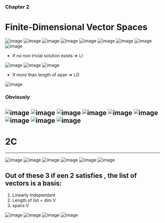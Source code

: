 ### Chapter 2 
# Finite-Dimensional Vector Spaces

![image](https://github.com/vinitkesh/Maths4/assets/139075087/c7e71120-4871-4f4b-a3ce-1ae8c34edde7)
![image](https://github.com/vinitkesh/Maths4/assets/139075087/7d52a84e-eb77-4ab8-8609-80a93710bd39)
![image](https://github.com/vinitkesh/Maths4/assets/139075087/7e70e426-f33b-4237-974b-b9c664059abc)
![image](https://github.com/vinitkesh/Maths4/assets/139075087/b269a864-7972-45ba-928d-b55e9b9fcc23)
![image](https://github.com/vinitkesh/Maths4/assets/139075087/b39df633-c0ee-4374-8ae7-9de1f33ee0b4)
![image](https://github.com/vinitkesh/Maths4/assets/139075087/36ec3ce5-1983-45c4-b004-347cdeb08c97)
![image](https://github.com/vinitkesh/Maths4/assets/139075087/27a6f8ab-27b9-4f48-bf29-d193dcc7603e)
![image](https://github.com/vinitkesh/Maths4/assets/139075087/5e8477b1-ac89-4afe-be51-122feb554cf9)
![image](https://github.com/vinitkesh/Maths4/assets/139075087/896b3a36-60bc-4516-9ea1-fc9c8f89e82a)
- If no non trivial solution exists => LI

![image](https://github.com/vinitkesh/Maths4/assets/139075087/b2cc81ec-3c42-4d7e-98a9-7567b89b93d7)
![image](https://github.com/vinitkesh/Maths4/assets/139075087/a344d71b-e63a-41f2-9b27-162dc735a943)
![image](https://github.com/vinitkesh/Maths4/assets/139075087/fbdbcb9d-b630-403c-8286-dc809d13f676)
- If more than length of span => LD

![image](https://github.com/vinitkesh/Maths4/assets/139075087/ceecfb2d-77c7-4b24-888c-02e0c498a2f0)
### Obviously
![image](https://github.com/vinitkesh/Maths4/assets/139075087/84c8dfc3-44e7-4dbc-84cf-622d9278ef5a)
![image](https://github.com/vinitkesh/Maths4/assets/139075087/10f65a35-0c33-4a9b-b07e-82273571ef13)
![image](https://github.com/vinitkesh/Maths4/assets/139075087/33b1479f-8fee-4166-90d5-2f3a159dc2cf)
![image](https://github.com/vinitkesh/Maths4/assets/139075087/7f71cd15-0143-4a2f-998d-f9e725d74e44)
![image](https://github.com/vinitkesh/Maths4/assets/139075087/a9f28cc6-c139-4958-a74d-4308d0e6522d)
![image](https://github.com/vinitkesh/Maths4/assets/139075087/f00f07a0-2e32-4e26-a6c5-180eb982a1f4)
![image](https://github.com/vinitkesh/Maths4/assets/139075087/fb62189f-bfdb-47ec-8823-061fa4a7b183)
![image](https://github.com/vinitkesh/Maths4/assets/139075087/19973e3e-261c-4cfb-a139-a1c82fb9619a)
![image](https://github.com/vinitkesh/Maths4/assets/139075087/6a86ec8c-ec49-4085-913c-0c4eb9c6b34f)
---
# 2C
---
![image](https://github.com/vinitkesh/Maths4/assets/139075087/ac96a403-f883-4974-b6a7-2d6b38c43dff)
![image](https://github.com/vinitkesh/Maths4/assets/139075087/02f148e9-9458-4868-9f07-9479ac5017c2)
![image](https://github.com/vinitkesh/Maths4/assets/139075087/0d847e47-86db-4e40-8891-865d39ed313e)
![image](https://github.com/vinitkesh/Maths4/assets/139075087/9a980e06-27cf-4e24-8f7a-b9b8c8956f1d)
![image](https://github.com/vinitkesh/Maths4/assets/139075087/5f3f9262-9a6d-4a22-b439-e9e6a3d71d91)
![image](https://github.com/vinitkesh/Maths4/assets/139075087/aa5ca4b5-6cda-41de-bb11-4db98e0871bb)

## Out of these 3 if een 2 satisfies , the list of vectors is a basis:

1. Linearly Independant
2. Length of list = dim V
3. spans V

![image](https://github.com/vinitkesh/Maths4/assets/139075087/a3c2b049-4cf1-4804-b89a-6a1f6f4bbf44)
![image](https://github.com/vinitkesh/Maths4/assets/139075087/116798b1-b87a-4714-b5a0-db35234ed66f)
![image](https://github.com/vinitkesh/Maths4/assets/139075087/231026ad-ca5c-4c32-a0db-8f67e25ed7c2)
![image](https://github.com/vinitkesh/Maths4/assets/139075087/730d41cd-7922-4333-9934-f6316d49e631)




